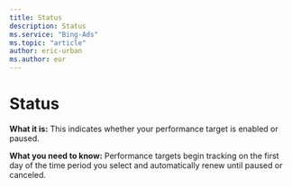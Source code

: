 ```yaml
---
title: Status
description: Status
ms.service: "Bing-Ads"
ms.topic: "article"
author: eric-urban
ms.author: eur
---
```


# Status

**What it is:**     This indicates whether your performance target is enabled or paused.

**What you need to know:**    Performance targets begin tracking on the first day of the time period you select and automatically renew until paused or canceled.


